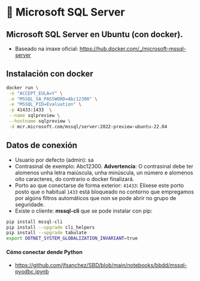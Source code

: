 # 🧾 Microsoft SQL Server

## Microsoft SQL Server en Ubuntu (con docker).

 - Baseado na imaxe oficial: <https://hub.docker.com/_/microsoft-mssql-server>

## Instalación con docker
``` bash
docker run \
 -e "ACCEPT_EULA=Y" \
 -e "MSSQL_SA_PASSWORD=Abc12300" \
 -e "MSSQL_PID=Evaluation" \
 -p 41433:1433  \
 --name sqlpreview \
 --hostname sqlpreview \
 -d mcr.microsoft.com/mssql/server:2022-preview-ubuntu-22.04
```

## Datos de conexión

- Usuario por defecto (admin): sa
- Contrasinal de exemplo: Abc12300. **Advertencia**: O contrasinal debe ter alomenos unha letra maiúscula, unha minúscula, un número e alomenos oito caracteres, do contrario o docker finalizará.
- Porto ao que conectarse de forma exterior: `41433`: Elíxese este porto posto que o habitual `1433` está bloqueado no contorno que empregamos por algúns filtros automáticos que non se pode abrir no grupo de seguridade.
- Existe o cliente: **mssql-cli** que se pode instalar con pip:

``` bash
pip install mssql-cli
pip install --upgrade cli_helpers
pip install --upgrade tabulate
export DOTNET_SYSTEM_GLOBALIZATION_INVARIANT=true
```

#### Cómo conectar dende Python

- <https://github.com/jfsanchez/SBD/blob/main/notebooks/bbdd/mssql-pyodbc.ipynb>

